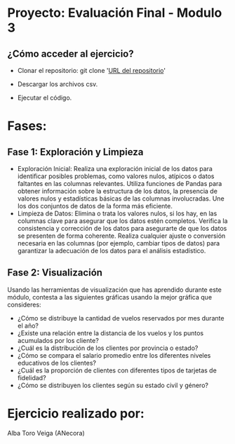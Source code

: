 # Proyecto: Evaluación Final - Modulo 3
 ## ¿Cómo acceder al ejercicio?

- Clonar el repositorio: git clone '[URL del repositorio](https://github.com/Adalab/bda-modulo-3-evaluacion-final-AlbaToro.git)'

- Descargar los archivos csv.

- Ejecutar el código.

# Fases:

## Fase 1: Exploración y Limpieza
- Exploración Inicial:
Realiza una exploración inicial de los datos para identificar posibles problemas, como valores
nulos, atípicos o datos faltantes en las columnas relevantes.
Utiliza funciones de Pandas para obtener información sobre la estructura de los datos, la
presencia de valores nulos y estadísticas básicas de las columnas involucradas.
Une los dos conjuntos de datos de la forma más eficiente.
- Limpieza de Datos:
Elimina o trata los valores nulos, si los hay, en las columnas clave para asegurar que los datos
estén completos.
Verifica la consistencia y corrección de los datos para asegurarte de que los datos se
presenten de forma coherente.
Realiza cualquier ajuste o conversión necesaria en las columnas (por ejemplo, cambiar tipos de
datos) para garantizar la adecuación de los datos para el análisis estadístico.

## Fase 2: Visualización
Usando las herramientas de visualización que has aprendido durante este módulo, contesta a las siguientes
gráficas usando la mejor gráfica que consideres:
- ¿Cómo se distribuye la cantidad de vuelos reservados por mes durante el año?
- ¿Existe una relación entre la distancia de los vuelos y los puntos acumulados por los cliente?
- ¿Cuál es la distribución de los clientes por provincia o estado?
- ¿Cómo se compara el salario promedio entre los diferentes niveles educativos de los clientes?
- ¿Cuál es la proporción de clientes con diferentes tipos de tarjetas de fidelidad?
- ¿Cómo se distribuyen los clientes según su estado civil y género?

# Ejercicio realizado por:
Alba Toro Veiga (ANecora)